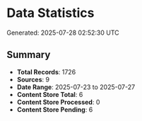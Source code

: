 # Data Statistics

Generated: 2025-07-28 02:52:30 UTC

## Summary

- **Total Records**: 1726
- **Sources**: 9
- **Date Range**: 2025-07-23 to 2025-07-27
- **Content Store Total**: 6
- **Content Store Processed**: 0
- **Content Store Pending**: 6
